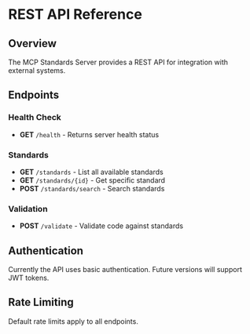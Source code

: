 # REST API Reference

## Overview
The MCP Standards Server provides a REST API for integration with external systems.

## Endpoints

### Health Check
- **GET** `/health` - Returns server health status

### Standards
- **GET** `/standards` - List all available standards
- **GET** `/standards/{id}` - Get specific standard
- **POST** `/standards/search` - Search standards

### Validation
- **POST** `/validate` - Validate code against standards

## Authentication
Currently the API uses basic authentication. Future versions will support JWT tokens.

## Rate Limiting
Default rate limits apply to all endpoints.